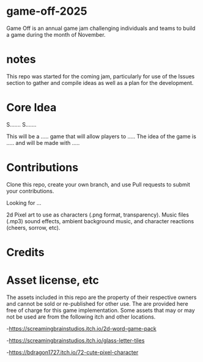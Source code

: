 # game-off-2025
Game Off is an annual game jam challenging individuals and teams to build a game during the month of November.

# notes

This repo was started for the coming jam, particularly for use of the Issues section to gather and compile ideas as well as a plan for the development.

# Core Idea

S....... S.......

This will be a ..... game that will allow players to .....   The idea of the game is ..... and will be made with .....


# Contributions

Clone this repo, create your own branch, and use Pull requests to submit your contributions.  

Looking for ...

2d Pixel art to use as characters (.png format, transparency).
Music files (.mp3) sound effects, ambient background music, and character reactions (cheers, sorrow, etc).

# Credits


# Asset license, etc

The assets included in this repo are the property of their respective owners and cannot be sold or re-published for other use.  The are provided here free of charge for this game implementation.  Some assets that may or may not be used are from the following itch and other locations.

-https://screamingbrainstudios.itch.io/2d-word-game-pack

-https://screamingbrainstudios.itch.io/glass-letter-tiles

-https://bdragon1727.itch.io/72-cute-pixel-character

